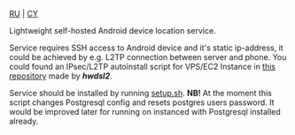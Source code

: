 [RU](README.md) | [CY](README_cy.md)

Lightweight self-hosted Android device location service.

Service requires SSH access to Android device and it's static ip-address, it could be achieved by e.g. L2TP connection between server and phone.
You could found an IPsec/L2TP autoinstall script for VPS/EC2 Instance in [this repository](https://github.com/hwdsl2/setup-ipsec-vpn) made by **_hwdsl2_**.

Service should be installed by running [setup.sh](https://github.com/galemys-pyrenaicus/spothecat/releases/download/release/setup.sh).
**NB!** At the moment this script changes Postgresql config and resets postgres users password. It would be improved later for running on instanced with Postgresql installed already.
